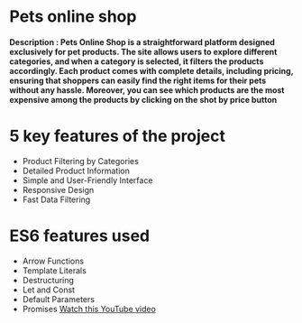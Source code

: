 # Pets online shop
#### Description :  Pets Online Shop is a straightforward platform designed exclusively for pet products. The site allows users to explore different categories, and when a category is selected, it filters the products accordingly. Each product comes with complete details, including pricing, ensuring that shoppers can easily find the right items for their pets without any hassle. Moreover, you can see which products are the most expensive among the products by clicking on the shot by price button
# 5 key features of the project
* Product Filtering by Categories
* Detailed Product Information
* Simple and User-Friendly Interface
* Responsive Design
* Fast Data Filtering
# ES6 features used
* Arrow Functions
* Template Literals
* Destructuring
* Let and Const
* Default Parameters
* Promises
[Watch this YouTube video](https://www.youtube.com/watch?v=example)
